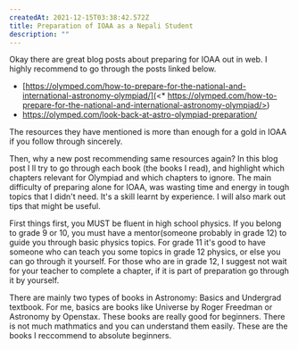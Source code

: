 ```yaml
---
createdAt: 2021-12-15T03:38:42.572Z
title: Preparation of IOAA as a Nepali Student
description: ""
---
```

Okay there are great blog posts about preparing for IOAA out in web. I highly recommend to go through the posts linked below.

* [https://olymped.com/how-to-prepare-for-the-national-and-international-astronomy-olympiad/](<* https://olymped.com/how-to-prepare-for-the-national-and-international-astronomy-olympiad/>)
* <https://olymped.com/look-back-at-astro-olympiad-preparation/>

The resources they have mentioned is more than enough for a gold in IOAA if you follow through sincerely. 

Then, why a new post recommending same resources again? In this blog post I ll try to go through each book (the books I read), and highlight which chapters relevant for Olympiad and which chapters to ignore. The main difficulty of preparing alone for IOAA, was wasting time and energy in tough topics that I didn't need. It's a skill learnt by experience. I will also mark out tips that might be useful.

 First things first, you MUST be fluent in high school physics. If you belong to grade 9 or 10, you must have a mentor(someone probably in grade 12) to guide you through basic physics topics. For grade 11 it's good to have someone who can teach you some topics in grade 12 physics, or else you can go through it yourself. For those who are in grade 12, I suggest not wait for your teacher to complete a chapter, if it is part of preparation go through it by yourself. 

There are mainly two types of books in Astronomy: Basics and Undergrad textbook. For me, basics are books like Universe by Roger Freedman or Astronomy by Openstax. These books are really good for beginners. There is not much mathmatics and you can understand them easily. These are the books I reccommend to absolute beginners.